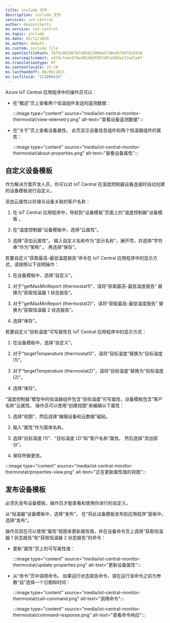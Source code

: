 ```yaml
---
title: include 文件
description: include 文件
services: iot-central
author: dominicbetts
ms.service: iot-central
ms.topic: include
ms.date: 03/12/2020
ms.author: dobett
ms.custom: include file
ms.openlocfilehash: 76f8c8819bf67405023980a6fd0e48f997926938
ms.sourcegitcommit: a434cfeee5f4ed01d6df897d01e569e213ad1e6f
ms.translationtype: HT
ms.contentlocale: zh-CN
ms.lasthandoff: 06/09/2021
ms.locfileid: "111896435"
---
```

<!-- All needs updating -->
Azure IoT Central 应用程序中的操作员可以：

* 在“概述”页上查看两个恒温组件发送的遥测数据：

    :::image type="content" source="media/iot-central-monitor-thermostat/view-telemetry.png" alt-text="查看设备遥测数据":::

* 在“关于”页上查看设备属性。 此页显示设备信息组件和两个恒温器组件的属性：

    :::image type="content" source="media/iot-central-monitor-thermostat/about-properties.png" alt-text="查看设备属性":::

## <a name="customize-the-device-template"></a>自定义设备模板

作为解决方案开发人员，你可以对 IoT Central 在温度控制器设备连接时自动创建的设备模板进行自定义。

添加云属性以存储与设备关联的客户名称：

1. 在 IoT Central 应用程序中，导航到“设备模板”页面上的“温度控制器”设备模板 。

1. 在“温度控制器”设备模板中，选择“云属性”。 

1. 选择“添加云属性”。 输入自定义名称作为“显示名称”，展开项，并选择“字符串”作为“架构”  。 再选择“保存”。

若要自定义“获取最高-最低温度报告”命令在 IoT Central 应用程序中的显示方式，请按照以下说明操作：

1. 在设备模板中，选择“自定义”。

1. 对于“getMaxMinReport (thermostat1)”，请将“获取最高-最低温度报告” 替换为“获取恒温器 1 状态报告”。

1. 对于“getMaxMinReport (thermostat2)”，请将“获取最高-最低温度报告” 替换为“获取恒温器 2 状态报告”。

1. 选择“保存”。

若要自定义“目标温度”可写属性在 IoT Central 应用程序中的显示方式：

1. 在设备模板中，选择“自定义”。

1. 对于“targetTemperature (thermostat1)”，请将“目标温度”替换为“目标温度 (1)”。 

1. 对于“targetTemperature (thermostat2)”，请将“目标温度”替换为“目标温度 (2)”。 

1. 选择“保存”。

“温度控制器”模型中的恒温器组件包含“目标温度”可写属性，设备模板包含“客户名称”云属性。 操作员可以使用“创建视图”来编辑以下属性：

1. 选择“视图”，然后选择“编辑设备和云数据”磁贴。

1. 输入“属性”作为窗体名称。

1. 选择“目标温度 (1)”、“目标温度 (2)”和“客户名称”属性。   然后选择“添加部分”。

1. 保存所做更改。

:::image type="content" source="media/iot-central-monitor-thermostat/properties-view.png" alt-text="正在更新属性值的视图":::

## <a name="publish-the-device-template"></a>发布设备模板

必须先发布设备模板，操作员才能查看和使用你进行的自定义。

从“恒温器”设备模板中，选择“发布”。  在“将此设备模板发布到应用程序”面板中，选择“发布”。

操作员现在可以使用“属性”视图来更新属性值，并在设备命令页上调用“获取恒温器 1 状态报告”和“获取恒温器 2 状态报告”的命令：  

* 更新“属性”页上的可写属性值：

    :::image type="content" source="media/iot-central-monitor-thermostat/update-properties.png" alt-text="更新设备属性":::

* 从“命令”页中调用命令。 如果运行状态报告命令，请在运行该命令之前为参数“自”选择一个日期和时间：

    :::image type="content" source="media/iot-central-monitor-thermostat/call-command.png" alt-text="调用命令":::

    :::image type="content" source="media/iot-central-monitor-thermostat/command-response.png" alt-text="查看命令响应":::
